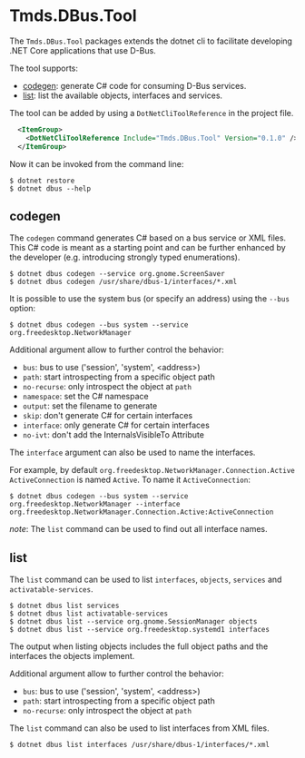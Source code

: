 # Tmds.DBus.Tool

The `Tmds.DBus.Tool` packages extends the dotnet cli to facilitate developing .NET Core applications that use D-Bus.

The tool supports:
- [codegen](#codegen): generate C# code for consuming D-Bus services.
- [list](#list): list the available objects, interfaces and services.

The tool can be added by using a `DotNetCliToolReference` in the project file.

```xml
  <ItemGroup>
    <DotNetCliToolReference Include="Tmds.DBus.Tool" Version="0.1.0" />
  </ItemGroup>
```

Now it can be invoked from the command line:
```
$ dotnet restore
$ dotnet dbus --help
```

## codegen

The `codegen` command generates C# based on a bus service or XML files. This C# code is meant as a starting point
and can be further enhanced by the developer (e.g. introducing strongly typed enumerations).

```
$ dotnet dbus codegen --service org.gnome.ScreenSaver
$ dotnet dbus codegen /usr/share/dbus-1/interfaces/*.xml
```

It is possible to use the system bus (or specify an address) using the `--bus` option:
```
$ dotnet dbus codegen --bus system --service org.freedesktop.NetworkManager
```

Additional argument allow to further control the behavior:
* `bus`: bus to use ('session', 'system', <address\>)
* `path`: start introspecting from a specific object path
* `no-recurse`: only introspect the object at `path`
* `namespace`: set the C# namespace
* `output`: set the filename to generate
* `skip`: don't generate C# for certain interfaces
* `interface`: only generate C# for certain interfaces
* `no-ivt`: don't add the InternalsVisibleTo Attribute

The `interface` argument can also be used to name the interfaces.

For example, by default `org.freedesktop.NetworkManager.Connection.Active` `ActiveConnection` is named `Active`. To name it `ActiveConnection`:
```
$ dotnet dbus codegen --bus system --service org.freedesktop.NetworkManager --interface org.freedesktop.NetworkManager.Connection.Active:ActiveConnection
```

*note*: The `list` command can be used to find out all interface names.

## list

The `list` command can be used to list `interfaces`, `objects`, `services` and `activatable-services`.

```
$ dotnet dbus list services
$ dotnet dbus list activatable-services
$ dotnet dbus list --service org.gnome.SessionManager objects
$ dotnet dbus list --service org.freedesktop.systemd1 interfaces
```

The output when listing objects includes the full object paths and the interfaces the objects implement.

Additional argument allow to further control the behavior:
* `bus`: bus to use ('session', 'system', <address\>)
* `path`: start introspecting from a specific object path
* `no-recurse`: only introspect the object at `path`

The `list` command can also be used to list interfaces from XML files.

```
$ dotnet dbus list interfaces /usr/share/dbus-1/interfaces/*.xml
```